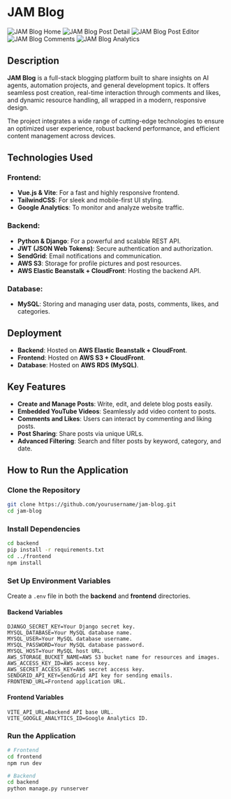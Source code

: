 # JAM Blog

![JAM Blog Home](frontend/public/homepage.png)
![JAM Blog Post Detail](frontend/public/postdetail.png)
![JAM Blog Post Editor](frontend/public/posteditor.png)
![JAM Blog Comments](frontend/public/comments.png)
![JAM Blog Analytics](frontend/public/analytics.png)

## Description

**JAM Blog** is a full-stack blogging platform built to share insights on AI agents, automation projects, and general development topics. It offers seamless post creation, real-time interaction through comments and likes, and dynamic resource handling, all wrapped in a modern, responsive design.

The project integrates a wide range of cutting-edge technologies to ensure an optimized user experience, robust backend performance, and efficient content management across devices.

## Technologies Used

### Frontend:

- **Vue.js & Vite**: For a fast and highly responsive frontend.
- **TailwindCSS**: For sleek and mobile-first UI styling.
- **Google Analytics**: To monitor and analyze website traffic.

### Backend:

- **Python & Django**: For a powerful and scalable REST API.
- **JWT (JSON Web Tokens)**: Secure authentication and authorization.
- **SendGrid**: Email notifications and communication.
- **AWS S3**: Storage for profile pictures and post resources.
- **AWS Elastic Beanstalk + CloudFront**: Hosting the backend API.

### Database:

- **MySQL**: Storing and managing user data, posts, comments, likes, and categories.

## Deployment

- **Backend**: Hosted on **AWS Elastic Beanstalk + CloudFront**.
- **Frontend**: Hosted on **AWS S3 + CloudFront**.
- **Database**: Hosted on **AWS RDS (MySQL)**.

## Key Features

- **Create and Manage Posts**: Write, edit, and delete blog posts easily.
- **Embedded YouTube Videos**: Seamlessly add video content to posts.
- **Comments and Likes**: Users can interact by commenting and liking posts.
- **Post Sharing**: Share posts via unique URLs.
- **Advanced Filtering**: Search and filter posts by keyword, category, and date.

## How to Run the Application

### **Clone the Repository**

```bash
git clone https://github.com/yourusername/jam-blog.git
cd jam-blog
```

### **Install Dependencies**

```bash
cd backend
pip install -r requirements.txt
cd ../frontend
npm install
```

### **Set Up Environment Variables**

Create a `.env` file in both the **backend** and **frontend** directories.

#### **Backend Variables**

```env
DJANGO_SECRET_KEY=Your Django secret key.
MYSQL_DATABASE=Your MySQL database name.
MYSQL_USER=Your MySQL database username.
MYSQL_PASSWORD=Your MySQL database password.
MYSQL_HOST=Your MySQL host URL.
AWS_STORAGE_BUCKET_NAME=AWS S3 bucket name for resources and images.
AWS_ACCESS_KEY_ID=AWS access key.
AWS_SECRET_ACCESS_KEY=AWS secret access key.
SENDGRID_API_KEY=SendGrid API key for sending emails.
FRONTEND_URL=Frontend application URL.
```

#### **Frontend Variables**

```env
VITE_API_URL=Backend API base URL.
VITE_GOOGLE_ANALYTICS_ID=Google Analytics ID.
```

### **Run the Application**

```bash
# Frontend
cd frontend
npm run dev

# Backend
cd backend
python manage.py runserver
```
